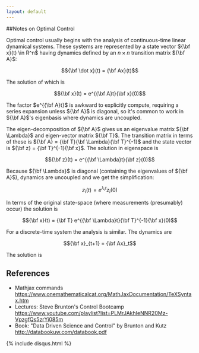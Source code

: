 ```yaml
---
layout: default
---
```


##Notes on Optimal Control

Optimal control usually begins with the analysis of continuous-time linear dynamical systems. These systems are represented by a state vector ${\bf x}(t) \in R^n$ having dynamics defined by an $n \times n$ transition matrix ${\bf A}$:

$${\bf \dot x}(t) = {\bf Ax}(t)$$

The solution of which is

$${\bf x}(t) = e^{{\bf A}t}{\bf x}(0)$$

The factor $e^{{\bf A}t}$ is awkward to explicitly compute, requiring a series expansion unless ${\bf A}$ is diagonal, so it's common to work in ${\bf A}$'s eigenbasis where dynamics are uncoupled.

The eigen-decomposition of ${\bf A}$ gives us an eigenvalue matrix ${\bf \Lambda}$ and eigen-vector matrix ${\bf T}$. The transition matrix in terms of these is ${\bf A} = {\bf T}{\bf \Lambda}{\bf T}^{-1}$ and the state vector is ${\bf z} = {\bf T}^{-1}{\bf x}$. The solution in eigenspace is

$${\bf z}(t) = e^{{\bf \Lambda}t}{\bf z}(0)$$

Because ${\bf \Lambda}$ is diagonal (containing the eigenvalues of ${\bf A}$), dynamics are uncoupled and we get the simplification:

$$z_i(t) = e^{\lambda_i t} z_i(0)$$

In terms of the original state-space (where measurements (presumably) occur) the solution is

$${\bf x}(t) = {\bf T} e^{{\bf \Lambda}t}{\bf T}^{-1}{\bf x}(0)$$

For a discrete-time system the analysis is similar. The dynamics are

$${\bf x}_{t+1} = {\bf Ax}_t$$

The solution is 





## References

- Mathjax commands https://www.onemathematicalcat.org/MathJaxDocumentation/TeXSyntax.htm
- Lectures: Steve Brunton's Control Bootcamp https://www.youtube.com/playlist?list=PLMrJAkhIeNNR20Mz-VpzgfQs5zrYi085m
- Book: "Data Driven Science and Control" by Brunton and Kutz http://databookuw.com/databook.pdf



{% include disqus.html %}